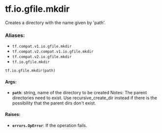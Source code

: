 <div itemscope itemtype="http://developers.google.com/ReferenceObject">
<meta itemprop="name" content="tf.io.gfile.mkdir" />
<meta itemprop="path" content="Stable" />
</div>

# tf.io.gfile.mkdir

Creates a directory with the name given by 'path'.

### Aliases:

* `tf.compat.v1.io.gfile.mkdir`
* `tf.compat.v2.compat.v1.io.gfile.mkdir`
* `tf.compat.v2.io.gfile.mkdir`
* `tf.io.gfile.mkdir`

``` python
tf.io.gfile.mkdir(path)
```

<!-- Placeholder for "Used in" -->


#### Args:


* <b>`path`</b>: string, name of the directory to be created
Notes: The parent directories need to exist. Use recursive_create_dir instead
  if there is the possibility that the parent dirs don't exist.

#### Raises:


* <b>`errors.OpError`</b>: If the operation fails.